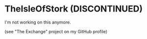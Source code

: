 # TheIsleOfStork (DISCONTINUED)
I'm not working on this anymore.

(see "The Exchange" project on my GitHub profile)
